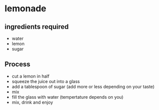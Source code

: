 # lemonade
## ingredients required
* water
* lemon
* sugar

## Process
* cut a lemon in half
* squeeze the juice out into a glass
* add a tablespoon of sugar (add more or less depending on your taste)
* mix
* fill the glass with water (tempertature depends on you)
* mix, drink and enjoy

